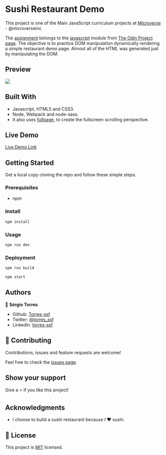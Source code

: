 # Sushi Restaurant Demo

This project is one of the Main JavaScript curriculum projects at [Microverse](https://https://www.microverse.org/) - @microverseinc

The [assignment](https://www.theodinproject.com/courses/javascript/lessons/restaurant-page) belongs to the [javascript](https://www.theodinproject.com/courses/javascript) module from [The Odin Project page](https://www.theodinproject.com/home). The objective is to practice DOM manipulation dynamically rendering a simple restaurant demo page. Almost all of the HTML was generated just by manipulating the DOM.

## Preview

![](./demo.gif)


## Built With

- Javascript, HTML5 and CSS3.
- Node, Webpack and node-sass.
- It also uses [fullpage](https://alvarotrigo.com/fullPage/), to create the fullscreen scrolling perspective.

## Live Demo

[Live Demo Link](https://ssf-restaurant-page.herokuapp.com/)


## Getting Started

Get a local copy cloning the repo and follow these simple steps.

### Prerequisites

- npm

### Install

```bash
npm install
```

### Usage

```bash
npm run dev
```

### Deployment

```bash
npm run build
```

```bash
npm start
```

## Authors

👤 **Sérgio Torres**

- Github: [Torres-ssf](https://github.com/Torres-ssf)
- Twitter: [@torres_ssf](https://twitter.com/torres_ssf)
- Linkedin: [torres-ssf](https://www.linkedin.com/in/torres-ssf/)


## 🤝 Contributing

Contributions, issues and feature requests are welcome!

Feel free to check the [issues page](https://github.com/Torres-ssf/javascript-restaurant-page/issues).

## Show your support

Give a ⭐️ if you like this project!

## Acknowledgments

- I choose to build a sushi restaurant because I :heart: sushi.

## 📝 License

This project is [MIT](lic.url) licensed.

